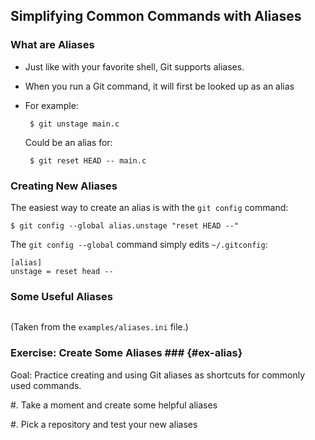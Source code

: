Simplifying Common Commands with Aliases
----------------------------------------

### What are Aliases ###

  * Just like with your favorite shell, Git supports aliases.

  * When you run a Git command, it will first be looked up as an alias

  * For example:

         $ git unstage main.c

    Could be an alias for:

         $ git reset HEAD -- main.c

### Creating New Aliases ###

The easiest way to create an alias is with the `git config` command:

    $ git config --global alias.unstage "reset HEAD --"

The `git config --global` command simply edits `~/.gitconfig`:

~~~ {.ini}
[alias]
unstage = reset head --
~~~

### Some Useful Aliases ###

~~~ {.ini insert="../../examples/aliases.ini"}
~~~

(Taken from the `examples/aliases.ini` file.)

### Exercise: Create Some Aliases ### {#ex-alias}

<div class="notes">

Goal: Practice creating and using Git aliases as shortcuts for
commonly used commands.

</div>

  #. Take a moment and create some helpful aliases

  #. Pick a repository and test your new aliases
